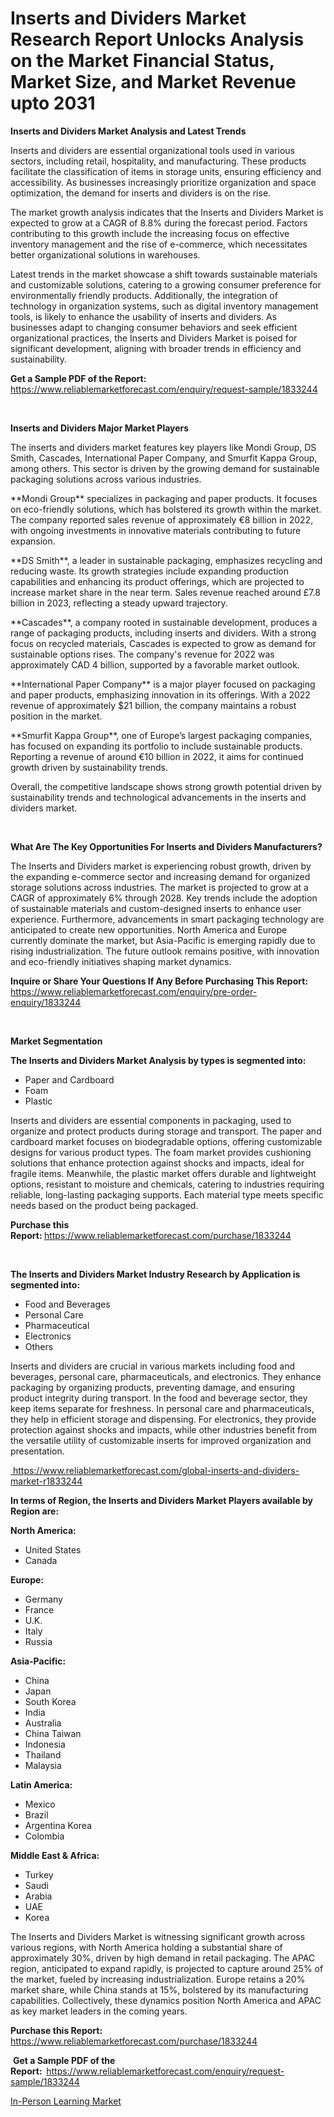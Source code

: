 <p><h1>Inserts and Dividers Market Research Report Unlocks Analysis on the Market Financial Status, Market Size, and Market Revenue upto 2031</h1></p><p><strong>Inserts and Dividers Market Analysis and Latest Trends</strong></p>
<p><p>Inserts and dividers are essential organizational tools used in various sectors, including retail, hospitality, and manufacturing. These products facilitate the classification of items in storage units, ensuring efficiency and accessibility. As businesses increasingly prioritize organization and space optimization, the demand for inserts and dividers is on the rise.</p><p>The market growth analysis indicates that the Inserts and Dividers Market is expected to grow at a CAGR of 8.8% during the forecast period. Factors contributing to this growth include the increasing focus on effective inventory management and the rise of e-commerce, which necessitates better organizational solutions in warehouses.</p><p>Latest trends in the market showcase a shift towards sustainable materials and customizable solutions, catering to a growing consumer preference for environmentally friendly products. Additionally, the integration of technology in organization systems, such as digital inventory management tools, is likely to enhance the usability of inserts and dividers. As businesses adapt to changing consumer behaviors and seek efficient organizational practices, the Inserts and Dividers Market is poised for significant development, aligning with broader trends in efficiency and sustainability.</p></p>
<p><strong>Get a Sample PDF of the Report:&nbsp;</strong> <a href="https://www.reliablemarketforecast.com/enquiry/request-sample/1833244?utm_campaign=1130&utm_medium=2&utm_source=Github&utm_content=ia&utm_term=01012025&utm_id=inserts-and-dividers">https://www.reliablemarketforecast.com/enquiry/request-sample/1833244</a></p>
<p>&nbsp;</p>
<p><strong>Inserts and Dividers Major Market Players</strong></p>
<p><p>The inserts and dividers market features key players like Mondi Group, DS Smith, Cascades, International Paper Company, and Smurfit Kappa Group, among others. This sector is driven by the growing demand for sustainable packaging solutions across various industries.</p><p>**Mondi Group** specializes in packaging and paper products. It focuses on eco-friendly solutions, which has bolstered its growth within the market. The company reported sales revenue of approximately €8 billion in 2022, with ongoing investments in innovative materials contributing to future expansion.</p><p>**DS Smith**, a leader in sustainable packaging, emphasizes recycling and reducing waste. Its growth strategies include expanding production capabilities and enhancing its product offerings, which are projected to increase market share in the near term. Sales revenue reached around £7.8 billion in 2023, reflecting a steady upward trajectory.</p><p>**Cascades**, a company rooted in sustainable development, produces a range of packaging products, including inserts and dividers. With a strong focus on recycled materials, Cascades is expected to grow as demand for sustainable options rises. The company's revenue for 2022 was approximately CAD 4 billion, supported by a favorable market outlook.</p><p>**International Paper Company** is a major player focused on packaging and paper products, emphasizing innovation in its offerings. With a 2022 revenue of approximately $21 billion, the company maintains a robust position in the market.</p><p>**Smurfit Kappa Group**, one of Europe’s largest packaging companies, has focused on expanding its portfolio to include sustainable products. Reporting a revenue of around €10 billion in 2022, it aims for continued growth driven by sustainability trends.</p><p>Overall, the competitive landscape shows strong growth potential driven by sustainability trends and technological advancements in the inserts and dividers market.</p></p>
<p>&nbsp;</p>
<p><strong>What Are The Key Opportunities For Inserts and Dividers Manufacturers?</strong></p>
<p><p>The Inserts and Dividers market is experiencing robust growth, driven by the expanding e-commerce sector and increasing demand for organized storage solutions across industries. The market is projected to grow at a CAGR of approximately 6% through 2028. Key trends include the adoption of sustainable materials and custom-designed inserts to enhance user experience. Furthermore, advancements in smart packaging technology are anticipated to create new opportunities. North America and Europe currently dominate the market, but Asia-Pacific is emerging rapidly due to rising industrialization. The future outlook remains positive, with innovation and eco-friendly initiatives shaping market dynamics.</p></p>
<p><strong>Inquire or Share Your Questions If Any Before Purchasing This Report:</strong> <a href="https://www.reliablemarketforecast.com/enquiry/pre-order-enquiry/1833244?utm_campaign=1130&utm_medium=2&utm_source=Github&utm_content=ia&utm_term=01012025&utm_id=inserts-and-dividers">https://www.reliablemarketforecast.com/enquiry/pre-order-enquiry/1833244</a></p>
<p>&nbsp;</p>
<p><strong>Market Segmentation</strong></p>
<p><strong>The Inserts and Dividers Market Analysis by types is segmented into:</strong></p>
<p><ul><li>Paper and Cardboard</li><li>Foam</li><li>Plastic</li></ul></p>
<p><p>Inserts and dividers are essential components in packaging, used to organize and protect products during storage and transport. The paper and cardboard market focuses on biodegradable options, offering customizable designs for various product types. The foam market provides cushioning solutions that enhance protection against shocks and impacts, ideal for fragile items. Meanwhile, the plastic market offers durable and lightweight options, resistant to moisture and chemicals, catering to industries requiring reliable, long-lasting packaging supports. Each material type meets specific needs based on the product being packaged.</p></p>
<p><strong>Purchase this Report:&nbsp;</strong><a href="https://www.reliablemarketforecast.com/purchase/1833244?utm_campaign=1130&utm_medium=2&utm_source=Github&utm_content=ia&utm_term=01012025&utm_id=inserts-and-dividers">https://www.reliablemarketforecast.com/purchase/1833244</a></p>
<p>&nbsp;</p>
<p><strong>The Inserts and Dividers Market Industry Research by Application is segmented into:</strong></p>
<p><ul><li>Food and Beverages</li><li>Personal Care</li><li>Pharmaceutical</li><li>Electronics</li><li>Others</li></ul></p>
<p><p>Inserts and dividers are crucial in various markets including food and beverages, personal care, pharmaceuticals, and electronics. They enhance packaging by organizing products, preventing damage, and ensuring product integrity during transport. In the food and beverage sector, they keep items separate for freshness. In personal care and pharmaceuticals, they help in efficient storage and dispensing. For electronics, they provide protection against shocks and impacts, while other industries benefit from the versatile utility of customizable inserts for improved organization and presentation.</p></p>
<p><a href="https://www.reliablemarketforecast.com/global-inserts-and-dividers-market-r1833244?utm_campaign=1130&utm_medium=2&utm_source=Github&utm_content=ia&utm_term=01012025&utm_id=inserts-and-dividers">&nbsp;https://www.reliablemarketforecast.com/global-inserts-and-dividers-market-r1833244</a></p>
<p><strong>In terms of Region, the Inserts and Dividers Market Players available by Region are:</strong></p>
<p>
    <p> <strong> North America: </strong>
        <ul>
            <li>United States</li>
            <li>Canada</li>
        </ul>
        </p> 
    <p> <strong> Europe: </strong>
        <ul>
            <li>Germany</li>
            <li>France</li>
            <li>U.K.</li>
            <li>Italy</li>
            <li>Russia</li>
        </ul>
        </p> 
    <p> <strong> Asia-Pacific: </strong>
        <ul>
            <li>China</li>
            <li>Japan</li>
            <li>South Korea</li>
            <li>India</li>
            <li>Australia</li>
            <li>China Taiwan</li>
            <li>Indonesia</li>
            <li>Thailand</li>
            <li>Malaysia</li>
        </ul>
        </p> 
    <p> <strong> Latin America: </strong>
        <ul>
            <li>Mexico</li>
            <li>Brazil</li>
            <li>Argentina Korea</li>
            <li>Colombia</li>
        </ul>
        </p> 
    <p> <strong> Middle East & Africa: </strong>
        <ul>
            <li>Turkey</li>
            <li>Saudi</li>
            <li>Arabia</li>
            <li>UAE</li>
            <li>Korea</li>
        </ul>
    </p>
    </p>
<p><p>The Inserts and Dividers Market is witnessing significant growth across various regions, with North America holding a substantial share of approximately 30%, driven by high demand in retail packaging. The APAC region, anticipated to expand rapidly, is projected to capture around 25% of the market, fueled by increasing industrialization. Europe retains a 20% market share, while China stands at 15%, bolstered by its manufacturing capabilities. Collectively, these dynamics position North America and APAC as key market leaders in the coming years.</p></p>
<p><strong>Purchase this Report: </strong><a href="https://www.reliablemarketforecast.com/purchase/1833244?utm_campaign=1130&utm_medium=2&utm_source=Github&utm_content=ia&utm_term=01012025&utm_id=inserts-and-dividers">https://www.reliablemarketforecast.com/purchase/1833244</a></p>
<p>&nbsp;<strong>Get a Sample PDF of the Report:&nbsp;&nbsp;</strong><a href="https://www.reliablemarketforecast.com/enquiry/request-sample/1833244?utm_campaign=1130&utm_medium=2&utm_source=Github&utm_content=ia&utm_term=01012025&utm_id=inserts-and-dividers">https://www.reliablemarketforecast.com/enquiry/request-sample/1833244</a></p>
<p><strong></strong></p>
<p><p><a href="https://github.com/RickHolmes3/Market-Research-Report-List-7/blob/main/in-person-learning-market.md?utm_campaign=1130&utm_medium=2&utm_source=Github&utm_content=ia&utm_term=01012025&utm_id=inserts-and-dividers">In-Person Learning Market</a></p></p>
